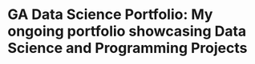 # GA Data Science Portfolio:  My ongoing portfolio showcasing Data Science and Programming Projects


